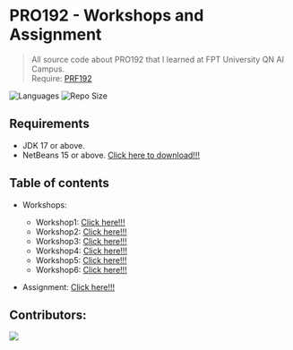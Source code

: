 # PRO192 - Workshops and Assignment
> All source code about PRO192 that I learned at FPT University QN AI Campus.  
> Require: [PRF192](https://github.com/fptqnk17/PRF192)

![Languages](https://img.shields.io/github/languages/top/fptqnk17/PRO192?style=flat)
![Repo Size](https://img.shields.io/github/repo-size/fptqnk17/PRO192?style=flat)

## Requirements
- JDK 17 or above.
- NetBeans 15 or above. [Click here to download!!!](https://netbeans.apache.org/)

## Table of contents
- Workshops:
  - Workshop1: [Click here!!!](https://github.com/fptqnk17/PRO192/blob/main/Workshops/Workshop1)
  - Workshop2: [Click here!!!](https://github.com/fptqnk17/PRO192/blob/main/Workshops/Workshop2)
  - Workshop3: [Click here!!!](https://github.com/fptqnk17/PRO192/blob/main/Workshops/Workshop3)
  - Workshop4: [Click here!!!](https://github.com/fptqnk17/PRO192/blob/main/Workshops/Workshop4)
  - Workshop5: [Click here!!!](https://github.com/fptqnk17/PRO192/blob/main/Workshops/Workshop5)
  - Workshop6: [Click here!!!](https://github.com/fptqnk17/PRO192/blob/main/Workshops/Workshop6)

- Assignment: [Click here!!!](https://github.com/fptqnk17/PRO192/blob/main/Assignment)

## Contributors:

<a href="https://github.com/fptqnk17/PRO192/graphs/contributors">
  <img src="https://contrib.rocks/image?repo=fptqnk17/PRO192" />
</a>
